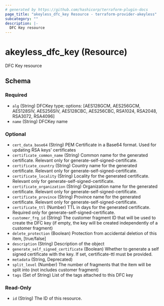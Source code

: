 ```yaml
---
# generated by https://github.com/hashicorp/terraform-plugin-docs
page_title: "akeyless_dfc_key Resource - terraform-provider-akeyless"
subcategory: ""
description: |-
  DFC Key resource
---
```


# akeyless_dfc_key (Resource)

DFC Key resource



<!-- schema generated by tfplugindocs -->
## Schema

### Required

- `alg` (String) DFCKey type; options: [AES128GCM, AES256GCM, AES128SIV, AES256SIV, AES128CBC, AES256CBC, RSA1024, RSA2048, RSA3072, RSA4096]
- `name` (String) DFCKey name

### Optional

- `cert_data_base64` (String) PEM Certificate in a Base64 format. Used for updating RSA keys' certificates
- `certificate_common_name` (String) Common name for the generated certificate. Relevant only for generate-self-signed-certificate.
- `certificate_country` (String) Country name for the generated certificate. Relevant only for generate-self-signed-certificate.
- `certificate_locality` (String) Locality for the generated certificate. Relevant only for generate-self-signed-certificate.
- `certificate_organization` (String) Organization name for the generated certificate. Relevant only for generate-self-signed-certificate.
- `certificate_province` (String) Province name for the generated certificate. Relevant only for generate-self-signed-certificate.
- `certificate_ttl` (Number) TTL in days for the generated certificate. Required only for generate-self-signed-certificate.
- `customer_frg_id` (String) The customer fragment ID that will be used to create the DFC key (if empty, the key will be created independently of a customer fragment)
- `delete_protection` (Boolean) Protection from accidental deletion of this item, [true/false]
- `description` (String) Description of the object
- `generate_self_signed_certificate` (Boolean) Whether to generate a self signed certificate with the key. If set, certificate-ttl must be provided.
- `metadata` (String, Deprecated)
- `split_level` (Number) The number of fragments that the item will be split into (not includes customer fragment)
- `tags` (Set of String) List of the tags attached to this DFC key

### Read-Only

- `id` (String) The ID of this resource.


